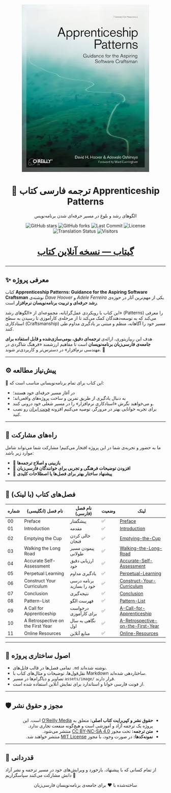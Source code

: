 <p align="center">
  <a href="https://github.com/hheydarian/apprenticeship-patterns-persian">
    <img src="assets/image/Cover.jpg" alt="Apprenticeship Patterns Persian Book Cover" width="400"/>
  </a>
</p>

<h1 align="center">📘 ترجمه فارسی کتاب Apprenticeship Patterns</h1>

<p align="center">
 الگوهای رشد و بلوغ در مسیر حرفه‌ای شدن برنامه‌نویس
</p>

<p align="center">
  <img src="https://img.shields.io/github/stars/hheydarian/apprenticeship-patterns-persian?style=social" alt="GitHub stars">
  <img src="https://img.shields.io/github/forks/hheydarian/apprenticeship-patterns-persian?color=blueviolet" alt="GitHub forks">
  <img src="https://img.shields.io/github/last-commit/hheydarian/apprenticeship-patterns-persian?color=9cf" alt="Last Commit">
  <img src="https://img.shields.io/github/license/hheydarian/apprenticeship-patterns-persian" alt="License">
  <img src="https://img.shields.io/badge/Translation-100%25-success" alt="Translation Status">
  <img src="https://visitor-badge.laobi.icu/badge?page_id=hheydarian.apprenticeship-patterns-persian" alt="Visitors">
</p>

<h1>
<p align="center">
   <a href="https://hheydarian.github.io/Gitab/" target="_blank"><strong>  گیتاب — نسخه آنلاین کتاب </strong></a>
</p>
</h1>

---

## ✨ معرفی پروژه

کتاب **Apprenticeship Patterns: Guidance for the Aspiring Software Craftsman** نوشته‌ی *Dave Hoover* و *Adele Ferreira* یکی از مهم‌ترین آثار در حوزه‌ی **رشد حرفه‌ای و تربیت برنامه‌نویسان نرم‌افزار** است.  

این کتاب با رویکردی عمل‌گرایانه، مجموعه‌ای از «الگوهای رشد» (Patterns) را معرفی می‌کند که به توسعه‌دهندگان کمک می‌کند تا از مرحله‌ی کارآموزی تا رسیدن به سطح استادکاری (Craftsmanship) مسیر خود را آگاهانه، منظم و مبتنی بر یادگیری مداوم طی کنند.  

هدف این ریپازیتوری، ارائه‌ی **ترجمه‌ای دقیق، بومی‌سازی‌شده و قابل استفاده برای جامعه‌ی فارسی‌زبان برنامه‌نویسان** است تا مفاهیم ارزشمند «فرهنگ شاگردی در مهندسی نرم‌افزار» در دسترس‌تر و کاربردی‌تر شوند. 🚀

---

## ⚙️ پیش‌نیاز مطالعه

🔹 این کتاب برای تمام برنامه‌نویسانی مناسب است که:
- در آغاز مسیر حرفه‌ای خود هستند؛  
- به دنبال یادگیری از طریق تمرین و ساخت پروژه‌های واقعی‌اند؛  
- و می‌خواهند نگرش «استادکاری نرم‌افزار» را در مسیر شغلی خود درونی کنند.
-  برای تجربه خوانایی بهتر در مرورگر، توصیه می‌کنیم افزونه [فونت ایران](https://chromewebstore.google.com/detail/fontiran/edbchgkbejkdkdkpgenlaciegoidmjoh) رو نصب کنید.

---

## 🙌 راه‌های مشارکت

ما به حضور و تجربه‌ی شما در این پروژه افتخار می‌کنیم! مشارکت شما می‌تواند شامل موارد زیر باشد:

- 📝 **بازبینی و اصلاح ترجمه‌ها**
- 💬 **افزودن توضیحات فرهنگی و تجربی برای خوانندگان فارسی‌زبان**
- 🎯 **پیشنهاد ساختار بهتر برای فصل‌ها یا اصطلاحات کلیدی**

---

## 🔗 فصل‌های کتاب (با لینک)
<div align="center">

| شماره | نام فصل (انگلیسی)                   | نام فصل (فارسی)                        | وضعیت | لینک                                                                          |
| ----- | ----------------------------------- | -------------------------------------- | ----- | ----------------------------------------------------------------------------- |
| 00    | Preface             | پیشگفتار                        | ✅     | [Preface](Book/00/Preface.md)                                       |
| 01    | Introduction                    | مقدمه                      | ✅     | [Introduction](Book/01/Introduction.md)                               |
| 02    | Emptying the Cup               | خالی کردن فنجان                   | ✅     | [Emptying-the-Cup](Book/02/Emptying-the-Cup.md)                     |
| 03    | Walking the Long Road               | پیمودن مسیر طولانی                     | ✅     | [Walking-the-Long-Road](Book/03/Walking-the-Long-Road.md)                     |
| 04    | Accurate Self-Assessment            | ارزیابی دقیق خود                       | ✅     | [Accurate-Self-Assessment](Book/04/Accurate-Self-Assessment.md)               |
| 05    | Perpetual Learning                        |  یادگیری مداوم                           | ✅     | [Perpetual-Learning](Book/05/Perpetual-Learning.md)                                       |
| 06    | Construct Your Curriculum                      | برنامه درسی خود را بسازید              | ✅     | [Construct-Your-Curriculum](Book/06/Construct-Your-Curriculum.md)                                   |
| 07    | Conclusion                        | نتیجه‌گیری                         | ✅     | [Conclusion](Book/07/Conclusion.md)                                       |
| 08    | Pattern-List           | فهرست الگو                | ✅     | [Pattern-List](Book/APPENDIX-A/Pattern-List.md)               |
| 09    | A Call for Apprenticeship          | درخواست برای کارآموزی              | ✅     | [A-Call-for-Apprenticeship](Book/APPENDIX-B/A-Call-for-Apprenticeship.md)               |
| 10    | A Retrospective on the First Year          | نگاهی به سال اول              | ✅     | [A-Retrospective-on-the-First-Year](Book/APPENDIX-C/A-Retrospective-on-the-First-Year.md)               |
| 11    | Online Resources         | منابع آنلاین              | ✅     | [Online-Resources](Book/APPENDIX-D/Online-Resources.md)               |

</div>

---

## 🧩 اصول ساختاری پروژه

- تمامی فصل‌ها در قالب فایل‌های `.md` نوشته شده‌اند.  
- نقل‌قول‌ها، توضیحات و مثال‌های کتاب با Markdown ساختاردهی شده‌اند.  
- تصاویر و دیاگرام‌ها در مسیر `assets/image/` قرار دارند.  
- از فونت فارسی خوانا و استاندارد برای نمایش آنلاین استفاده شده است.

---

## 🛡️ مجوز و حقوق نشر

<ul dir="rtl">
<li><b>حقوق نشر و کپی‌رایت کتاب اصلی:</b> متعلق به <a href="https://www.amazon.com/Apprenticeship-Patterns-Guidance-Aspiring-Craftsman/dp/0596518382">O’Reilly Media</a> است. این پروژه یک ترجمه آزاد و آموزشی است و هیچ‌گونه منفعت تجاری ندارد.</li>
<li><b>متن ترجمه:</b> تحت مجوز <a href="https://creativecommons.org/licenses/by-nc-sa/4.0/">CC BY-NC-SA 4.0</a> منتشر می‌شود.</li>
<li><b>نمونه‌کدها:</b> در صورت وجود، با مجوز <a href="https://opensource.org/licenses/MIT">MIT License</a> منتشر خواهند شد.</li>
</ul>

---

## 🌟 قدردانی

از تمام کسانی که با پیشنهاد، بازخورد و ویرایش‌های خود در مسیر ترجمه و نشر آزاد دانش مشارکت می‌کنند سپاسگزاریم 🌱  
<p align="center">ساخته‌شده با ❤️ برای جامعه‌ی برنامه‌نویسان فارسی‌زبان</p>
